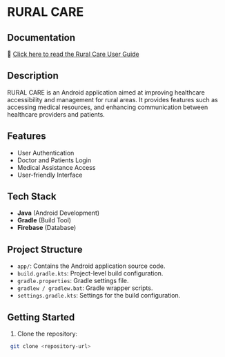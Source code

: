 # RURAL CARE

## Documentation

📄 [Click here to read the Rural Care User Guide](https://tinyurl.com/RURAL-CARE-APP-REPORT)

## Description
RURAL CARE is an Android application aimed at improving healthcare accessibility and management for rural areas. It provides features such as accessing medical resources, and enhancing communication between healthcare providers and patients.

## Features
- User Authentication
- Doctor and Patients Login
- Medical Assistance Access
- User-friendly Interface

## Tech Stack
- **Java** (Android Development)
- **Gradle** (Build Tool)
- **Firebase** (Database)

## Project Structure
- `app/`: Contains the Android application source code.
- `build.gradle.kts`: Project-level build configuration.
- `gradle.properties`: Gradle settings file.
- `gradlew / gradlew.bat`: Gradle wrapper scripts.
- `settings.gradle.kts`: Settings for the build configuration.

## Getting Started
1. Clone the repository:
```bash
 git clone <repository-url>
